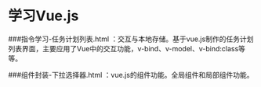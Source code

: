 # 学习Vue.js
###指令学习-任务计划列表.html ：交互与本地存储。基于vue.js制作的任务计划列表界面，主要应用了Vue中的交互功能，v-bind、v-model、v-bind:class等等。     

###组件封装-下拉选择器.html ：vue.js的组件功能。全局组件和局部组件功能。
